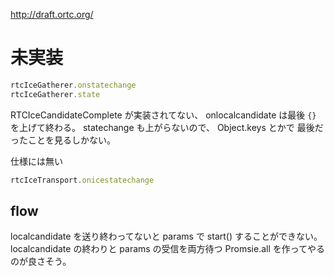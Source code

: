 http://draft.ortc.org/

# 未実装

```js
rtcIceGatherer.onstatechange
rtcIceGatherer.state

```

RTCIceCandidateComplete が実装されてない、
onlocalcandidate は最後 `{}` を上げて終わる。
statechange も上がらないので、 Object.keys とかで
最後だったことを見るしかない。



仕様には無い

```js
rtcIceTransport.onicestatechange
```



## flow

localcandidate を送り終わってないと params で start() することができない。
localcandidate の終わりと params の受信を両方待つ Promsie.all を作ってやるのが良さそう。

